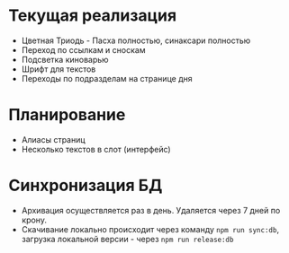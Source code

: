 # Текущая реализация

- Цветная Триодь - Пасха полностью, синаксари полностью
- Переход по ссылкам и сноскам
- Подсветка киноварью
- Шрифт для текстов
- Переходы по подразделам на странице дня

# Планирование

- Алиасы страниц
- Несколько текстов в слот (интерфейс)

# Синхронизация БД

- Архивация осуществляется раз в день. Удаляется через 7 дней по крону.
- Скачивание локально происходит через команду `npm run sync:db`, загрузка локальной версии - через `npm run release:db`